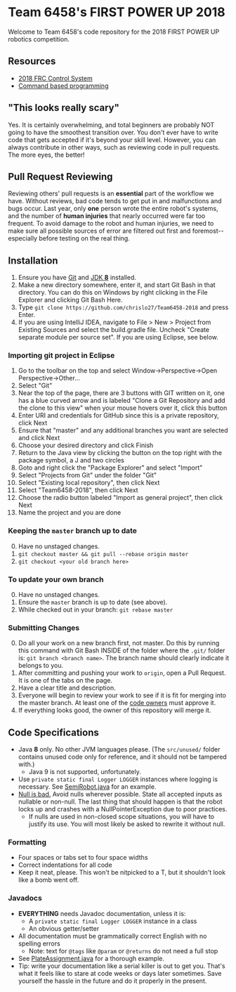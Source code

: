 # Team 6458's FIRST POWER UP 2018

Welcome to Team 6458's code repository for the 2018 FIRST POWER UP
robotics competition.

## Resources
* [2018 FRC Control System](https://wpilib.screenstepslive.com/s/4485)
* [Command based programming](https://wpilib.screenstepslive.com/s/currentCS/m/java/l/599732-what-is-command-based-programming)

## "This looks really scary"
Yes. It is certainly overwhelming, and total beginners are probably NOT going to
have the smoothest transition over.
You don't ever have to write code that gets accepted if it's beyond your
skill level.
However, you can always contribute in other
ways, such as reviewing code in pull requests. The more eyes, the better!

## Pull Request Reviewing
Reviewing others' pull requests is an **essential** part of the workflow
we have. Without reviews, bad code tends to get put in and malfunctions
and bugs occur. Last year, only **one** person wrote the entire robot's
systems, and the number of **human injuries** that nearly occurred were far
too frequent. To avoid damage to the robot and human injuries,
we need to make sure all possible sources of
error are filtered out first and foremost--especially before testing on the real thing.

## Installation
1. Ensure you have [Git](https://git-scm.com/) and [JDK **8**](http://www.oracle.com/technetwork/java/javase/downloads/jdk8-downloads-2133151.html) installed.
2. Make a new directory somewhere, enter it, and start Git Bash in that directory. You can do this on Windows by right clicking in the File Explorer and clicking Git Bash Here.
3. Type `git clone https://github.com/chrislo27/Team6458-2018` and press Enter.
4. If you are using IntelliJ IDEA, navigate to File > New > Project from Existing Sources and select the build.gradle file. Uncheck "Create separate module per source set".
If you are using Eclipse, see below.

### Importing git project in Eclipse
1. Go to the toolbar on the top and select Window->Perspective->Open Perspective->Other...
2. Select "Git"
3. Near the top of the page, there are 3 buttons with GIT written on it, one has a blue curved arrow and is labeled "Clone a Git Repository and add the clone to this view" when your mouse hovers over it, click this button
4. Enter URI and credentials for GitHub since this is a private repository, click Next
5. Ensure that "master" and any additional branches you want are selected and click Next
6. Choose your desired directory and click Finish
7. Return to the Java view by clicking the button on the top right with the package symbol, a J and two circles
8. Goto and right click the "Package Explorer" and select "Import"
9. Select "Projects from Git" under the folder "Git"
10. Select "Existing local repository", then click Next
11. Select "Team6458-2018", then click Next
12. Choose the radio button labeled "Import as general project", then click Next
13. Name the project and you are done

### Keeping the `master` branch up to date
0. Have no unstaged changes.
1. `git checkout master && git pull --rebase origin master`
2. `git checkout <your old branch here>`

### To update your own branch
0. Have no unstaged changes.
1. Ensure the `master` branch is up to date (see above).
2. While checked out in your branch: `git rebase master`

### Submitting Changes
0. Do all your work on a new branch first, not master.
Do this by running this command with Git Bash INSIDE of the folder where
the `.git/` folder is: `git branch <branch name>`. The branch name should
clearly indicate it belongs to you.
1. After committing and pushing your work to `origin`, open a Pull Request. It is one of the tabs on the page.
2. Have a clear title and description.
3. Everyone will begin to review your work to see if it is fit for merging into the master branch. At least one of the [code owners](.github/CODEOWNERS) must approve it.
4. If everything looks good, the owner of this repository will merge it.

## Code Specifications
* Java **8** only. No other JVM languages please. (The `src/unused/` folder contains
unused code only for reference, and it should not be tampered with.)
  * Java 9 is not supported, unfortunately.
* Use `private static final Logger LOGGER` instances where logging is necessary. See
[SemiRobot.java](src/main/java/team6458/SemiRobot.java) for an example.
* [Null is bad.](https://en.wikipedia.org/wiki/Tony_Hoare#Apologies_and_retractions)
Avoid nulls wherever possible.
State all accepted inputs as nullable or non-null. The last thing that should
happen is that the robot locks up and crashes with a NullPointerException
due to poor practices.
  * If nulls are used in non-closed scope situations, you will have to
  justify its use. You will most likely be asked to rewrite it without null.

### Formatting
* Four spaces or tabs set to four space widths
* Correct indentations for all code
* Keep it neat, please. This won't be nitpicked to a T, but it shouldn't
look like a bomb went off.

### Javadocs
* **EVERYTHING** needs Javadoc documentation, unless it is:
  * A `private static final Logger LOGGER` instance in a class
  * An obvious getter/setter
* All documentation must be grammatically correct English with no spelling errors
  * Note: text for `@tags` like `@param` or `@returns` do not need a full stop
* See [PlateAssignment.java](src/main/java/team6458/util/PlateAssignment.java) for a thorough example.
* Tip: write your documentation like a serial killer is out to get you.
That's what it feels like to stare at code weeks or days later sometimes.
Save yourself the hassle in the future and do it properly in the present.
